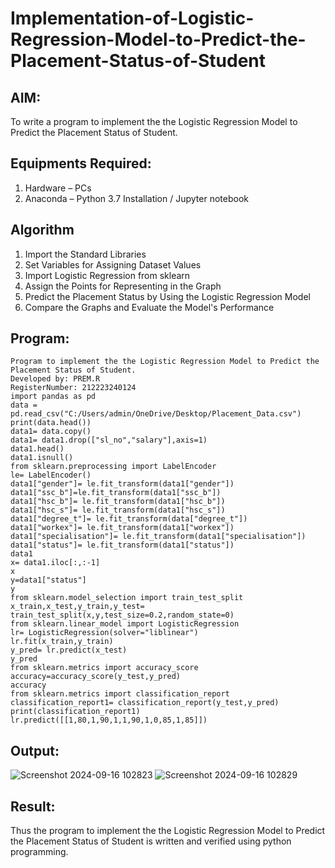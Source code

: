 # Implementation-of-Logistic-Regression-Model-to-Predict-the-Placement-Status-of-Student

## AIM:
To write a program to implement the the Logistic Regression Model to Predict the Placement Status of Student.

## Equipments Required:
1. Hardware – PCs
2. Anaconda – Python 3.7 Installation / Jupyter notebook

## Algorithm
1. Import the Standard Libraries
2. Set Variables for Assigning Dataset Values
3. Import Logistic Regression from sklearn
4. Assign the Points for Representing in the Graph
5. Predict the Placement Status by Using the Logistic Regression Model
6. Compare the Graphs and Evaluate the Model's Performance

## Program:
```
Program to implement the the Logistic Regression Model to Predict the Placement Status of Student.
Developed by: PREM.R
RegisterNumber: 212223240124 
import pandas as pd
data = pd.read_csv("C:/Users/admin/OneDrive/Desktop/Placement_Data.csv")
print(data.head())
data1= data.copy()
data1= data1.drop(["sl_no","salary"],axis=1)
data1.head()
data1.isnull()
from sklearn.preprocessing import LabelEncoder
le= LabelEncoder()
data1["gender"]= le.fit_transform(data1["gender"])
data1["ssc_b"]=le.fit_transform(data1["ssc_b"])
data1["hsc_b"]= le.fit_transform(data1["hsc_b"])
data1["hsc_s"]= le.fit_transform(data1["hsc_s"])
data1["degree_t"]= le.fit_transform(data["degree_t"])
data1["workex"]= le.fit_transform(data1["workex"])
data1["specialisation"]= le.fit_transform(data1["specialisation"])
data1["status"]= le.fit_transform(data1["status"])
data1
x= data1.iloc[:,:-1]
x
y=data1["status"]
y
from sklearn.model_selection import train_test_split
x_train,x_test,y_train,y_test= train_test_split(x,y,test_size=0.2,random_state=0)
from sklearn.linear_model import LogisticRegression
lr= LogisticRegression(solver="liblinear")
lr.fit(x_train,y_train)
y_pred= lr.predict(x_test)
y_pred
from sklearn.metrics import accuracy_score
accuracy=accuracy_score(y_test,y_pred)
accuracy
from sklearn.metrics import classification_report
classification_report1= classification_report(y_test,y_pred)
print(classification_report1)
lr.predict([[1,80,1,90,1,1,90,1,0,85,1,85]])
```

## Output:
![Screenshot 2024-09-16 102823](https://github.com/user-attachments/assets/dbcdd5fb-bccf-43c7-a7f3-1f8b3715e341)
![Screenshot 2024-09-16 102829](https://github.com/user-attachments/assets/cf3d9c79-fd9d-4ea5-9951-6e309cc63ad8)





## Result:

Thus the program to implement the the Logistic Regression Model to Predict the Placement Status of Student is written and verified using python programming.
